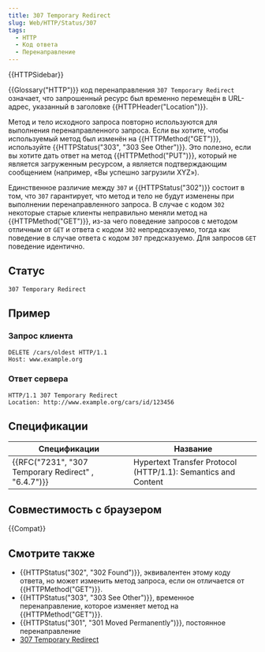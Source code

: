 ```yaml
---
title: 307 Temporary Redirect
slug: Web/HTTP/Status/307
tags:
  - HTTP
  - Код ответа
  - Перенаправление
---
```


{{HTTPSidebar}}

{{Glossary("HTTP")}} код перенаправления `307 Temporary Redirect` означает, что запрошенный ресурс был временно перемещён в URL-адрес, указанный в заголовке {{HTTPHeader("Location")}}.

Метод и тело исходного запроса повторно используются для выполнения перенаправленного запроса. Если вы хотите, чтобы используемый метод был изменён на {{HTTPMethod("GET")}}, используйте {{HTTPStatus("303", "303 See Other")}}. Это полезно, если вы хотите дать ответ на метод {{HTTPMethod("PUT")}}, который не является загруженным ресурсом, а является подтверждающим сообщением (например, «Вы успешно загрузили XYZ»).

Единственное различие между `307` и {{HTTPStatus("302")}} состоит в том, что `307` гарантирует, что метод и тело не будут изменены при выполнении перенаправленного запроса. В случае с кодом `302` некоторые старые клиенты неправильно меняли метод на {{HTTPMethod("GET")}}, из-за чего поведение запросов с методом отличным от `GET` и ответа с кодом `302` непредсказуемо, тогда как поведение в случае ответа с кодом `307` предсказуемо. Для запросов `GET` поведение идентично.

## Статус

```
307 Temporary Redirect
```

## Пример

### Запрос клиента

```
DELETE /cars/oldest HTTP/1.1
Host: www.example.org
```

### Ответ сервера

```
HTTP/1.1 307 Temporary Redirect
Location: http://www.example.org/cars/id/123456
```

## Спецификации

| Спецификации                                                         | Название                                                      |
| -------------------------------------------------------------------- | ------------------------------------------------------------- |
| {{RFC("7231", "307 Temporary Redirect" , "6.4.7")}} | Hypertext Transfer Protocol (HTTP/1.1): Semantics and Content |

## Совместимость с браузером

{{Compat}}

## Смотрите также

- {{HTTPStatus("302", "302 Found")}}, эквивалентен этому коду ответа, но может изменить метод запроса, если он отличается от {{HTTPMethod("GET")}}.
- {{HTTPStatus("303", "303 See Other")}}, временное перенаправление, которое изменяет метод на {{HTTPMethod("GET")}}.
- {{HTTPStatus("301", "301 Moved Permanently")}}, постоянное перенаправление
- [307 Temporary Redirect](https://www.exai.com/blog/307-temporary-redirect)
